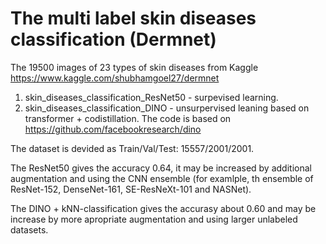 # The multi label skin diseases classification (Dermnet)

The 19500 images of 23 types of skin diseases from Kaggle 
https://www.kaggle.com/shubhamgoel27/dermnet

1. skin_diseases_classification_ResNet50 - surpevised learning.
2. skin_diseases_classification_DINO - unsurpervised leaning based on transformer + codistillation.
  The code is based on https://github.com/facebookresearch/dino
  
The dataset is devided as Train/Val/Test: 15557/2001/2001.

The ResNet50 gives the accuracy 0.64, it may be increased by additional augmentation and using the CNN ensemble (for examlple, th ensemble of ResNet-152,
DenseNet-161, SE-ResNeXt-101 and NASNet).

The DINO + kNN-classification gives the accurasy about 0.60 and may be increase by more apropriate augmentation and using larger unlabeled datasets.
